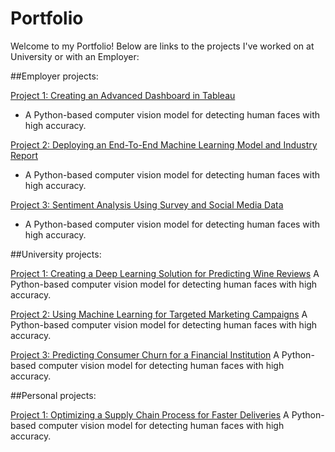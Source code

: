 # Portfolio
Welcome to my Portfolio! Below are links to the projects I've worked on at University or with an Employer: 

##Employer projects: 

[Project 1: Creating an Advanced Dashboard in Tableau](https://github.com/yourusername/facial-recognition-model)
 - A Python-based computer vision model for detecting human faces with high accuracy.

[Project 2: Deploying an End-To-End Machine Learning Model and Industry Report](https://github.com/yourusername/facial-recognition-model)
 - A Python-based computer vision model for detecting human faces with high accuracy.

[Project 3: Sentiment Analysis Using Survey and Social Media Data](https://github.com/yourusername/facial-recognition-model)
 - A Python-based computer vision model for detecting human faces with high accuracy.

##University projects: 

[Project 1: Creating a Deep Learning Solution for Predicting Wine Reviews](https://github.com/yourusername/facial-recognition-model)
A Python-based computer vision model for detecting human faces with high accuracy.

[Project 2: Using Machine Learning for Targeted Marketing Campaigns](https://github.com/yourusername/facial-recognition-model)
A Python-based computer vision model for detecting human faces with high accuracy.

[Project 3: Predicting Consumer Churn for a Financial Institution](https://github.com/yourusername/facial-recognition-model)
A Python-based computer vision model for detecting human faces with high accuracy.
 
##Personal projects: 

[Project 1: Optimizing a Supply Chain Process for Faster Deliveries](https://github.com/yourusername/facial-recognition-model)
A Python-based computer vision model for detecting human faces with high accuracy.

